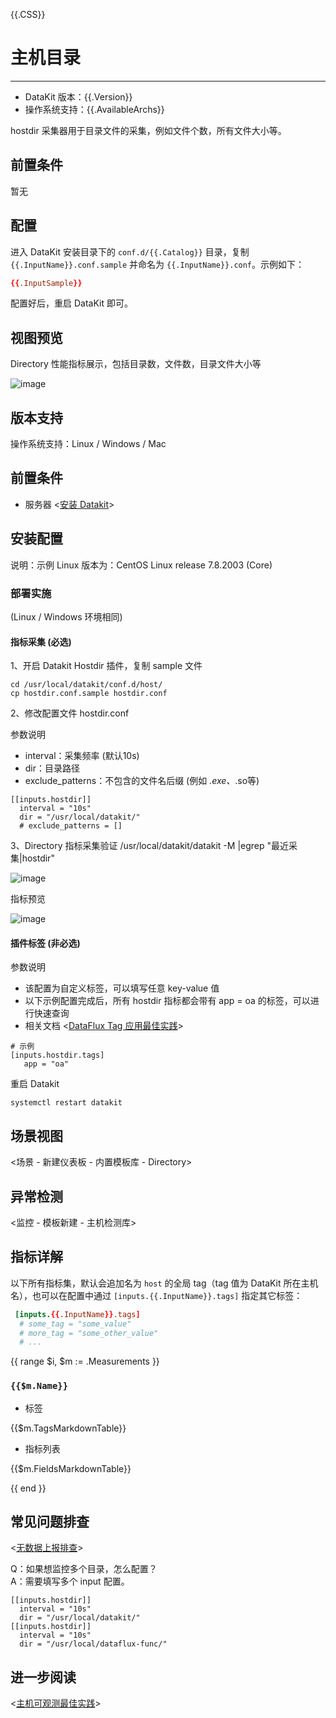 {{.CSS}}
# 主机目录
---

- DataKit 版本：{{.Version}}
- 操作系统支持：{{.AvailableArchs}}

hostdir 采集器用于目录文件的采集，例如文件个数，所有文件大小等。

## 前置条件

暂无

## 配置

进入 DataKit 安装目录下的 `conf.d/{{.Catalog}}` 目录，复制 `{{.InputName}}.conf.sample` 并命名为 `{{.InputName}}.conf`。示例如下：

```toml
{{.InputSample}}
```

配置好后，重启 DataKit 即可。

## 视图预览

Directory 性能指标展示，包括目录数，文件数，目录文件大小等

![image](imgs/input-directory-1.png)

## 版本支持

操作系统支持：Linux / Windows / Mac

## 前置条件

- 服务器 <[安装 Datakit](../datakit/datakit-install.md)>

## 安装配置

说明：示例 Linux 版本为：CentOS Linux release 7.8.2003 (Core)
### 部署实施

(Linux / Windows 环境相同)

#### 指标采集 (必选)

1、开启 Datakit Hostdir 插件，复制 sample 文件
```
cd /usr/local/datakit/conf.d/host/
cp hostdir.conf.sample hostdir.conf
```

2、修改配置文件 hostdir.conf

参数说明

- interval：采集频率 (默认10s)
- dir：目录路径
- exclude_patterns：不包含的文件名后缀 (例如 *.exe、*.so等)
```
[[inputs.hostdir]]
  interval = "10s"
  dir = "/usr/local/datakit/"
  # exclude_patterns = []
```

3、Directory 指标采集验证  /usr/local/datakit/datakit -M |egrep "最近采集|hostdir"

![image](imgs/input-directory-2.png)

指标预览

![image](imgs/input-directory-3.png)

#### 插件标签 (非必选)

参数说明

- 该配置为自定义标签，可以填写任意 key-value 值
- 以下示例配置完成后，所有 hostdir 指标都会带有 app = oa 的标签，可以进行快速查询
- 相关文档 <[DataFlux Tag 应用最佳实践](../best-practices/guance-skill/tag.md)>

```
# 示例
[inputs.hostdir.tags]
   app = "oa"
```

重启 Datakit

```
systemctl restart datakit
```

## 场景视图

<场景 - 新建仪表板 - 内置模板库 - Directory>

## 异常检测

<监控 - 模板新建 - 主机检测库>

## 指标详解

以下所有指标集，默认会追加名为 `host` 的全局 tag（tag 值为 DataKit 所在主机名），也可以在配置中通过 `[inputs.{{.InputName}}.tags]` 指定其它标签：

``` toml
 [inputs.{{.InputName}}.tags]
  # some_tag = "some_value"
  # more_tag = "some_other_value"
  # ...
```

{{ range $i, $m := .Measurements }}

### `{{$m.Name}}`

-  标签

{{$m.TagsMarkdownTable}}

- 指标列表

{{$m.FieldsMarkdownTable}}

{{ end }}

## 常见问题排查

<[无数据上报排查](../datakit/why-no-data.md)>

Q：如果想监控多个目录，怎么配置？<br />A：需要填写多个 input 配置。
```
[[inputs.hostdir]]
  interval = "10s"
  dir = "/usr/local/datakit/"
[[inputs.hostdir]]
  interval = "10s"
  dir = "/usr/local/dataflux-func/"

```

## 进一步阅读

<[主机可观测最佳实践](../best-practices/integrations/host.md)>
